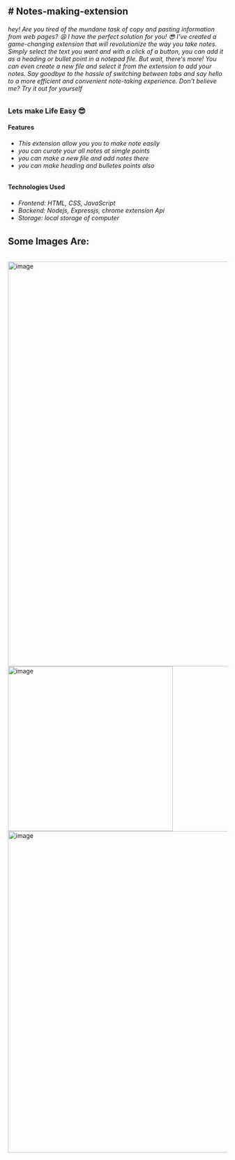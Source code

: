 <h2># Notes-making-extension</h2>

<h6>
  hey! Are you tired of the mundane task of copy and pasting information from web pages? 😫 I have the perfect solution for you! 😎 I've created a game-changing extension that will revolutionize the way you take notes. Simply select the text you want and with a click of a button, you can add it as a heading or bullet point in a notepad file. But wait, there's more! You can even create a new file and select it from the extension to add your notes. Say goodbye to the hassle of switching between tabs and say hello to a more efficient and convenient note-taking experience. Don't believe me? Try it out for yourself
</h6>
<h3>Lets make Life Easy 😎</h3>

<h4>Features</h4>
<h6>
  <ul>
  <li>This extension allow you you to make note easily</li>
  <li>you can curate your all notes at simgle points</li>
  <li>you can make a new file and add notes there</li>
  <li>you can make heading and bulletes points also</li>
</ul>
</h6>

<h4>Technologies Used</h4>
<h6>
  <ul>
  <li>Frontend: HTML, CSS, JavaScript</li>
  <li>Backend: Nodejs, Expressjs, chrome extension Api </li>
  <li>Storage: local storage of computer</li>
</ul>
</h6>




<h2> Some Images Are: </h2>
<br>

<img width="929" alt="image" src="https://github.com/Suryanra/Notes-making-extension/assets/142992104/36768f75-aaa2-4138-a42c-a9be69880dab">
<br>

<img width="378" alt="image" src="https://github.com/Suryanra/Notes-making-extension/assets/142992104/b16ae6f3-867c-4cda-ad14-4b707cccb666">

<br>

<img width="738" alt="image" src="https://github.com/Suryanra/Notes-making-extension/assets/142992104/8d5a56cb-6219-4694-a3ab-08d12df4b51b">
